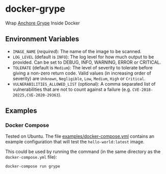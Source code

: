 # docker-grype

Wrap [Anchore Grype](https://github.com/anchore/grype) Inside Docker

## Environment Variables

- `IMAGE_NAME` (_required_):  The name of the image to be scanned.
- `LOG_LEVEL` (default is `INFO`):  The log level for how much output to be provided.  Can be set to
  DEBUG, INFO, WARNING, ERROR or CRITICAL.
- `TOLERATE` (default is `Medium`): The level of severity to tolerate before giving a non-zero
  return code.  Valid values (in increasing order of severity) are `Unknown`, `Negligible`, `Low`,
  `Medium`, `High` or `Critical`.
- `VULNERABILITIES_ALLOWED_LIST` (optional): A comma separated list of vulnerabilities that are not to count against
  a failure (e.g. `CVE-2018-20225,CVE-2020-29363`).
  
## Examples

### Docker Compose

Tested on Ubuntu.  The file [examples/docker-compose.yml](examples/docker-compose.yml) contains
an example configuration that will test the `hello-world:latest` image.

This could be used by running the command (in the same directory as the
`docker-compose.yml` file):

```
docker-compose run grype
```

